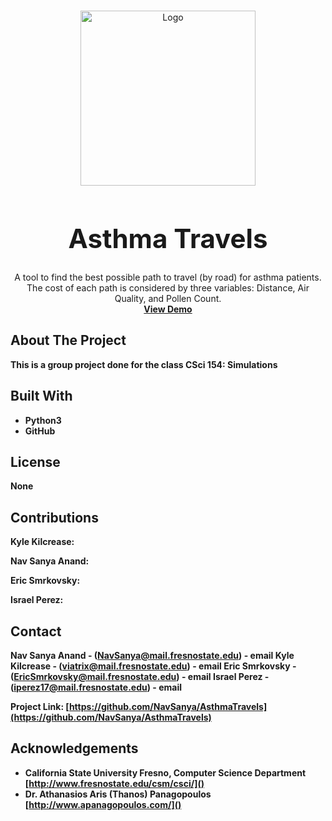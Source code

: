 <!-- PROJECT LOGO -->
<br />
<p align="center">
  <a href="https://github.com/NavSanya/AsthmaTravels">
    <img src="https://github.com/NavSanya/AsthmaTravels/blob/main/Images/Logo1.png" alt="Logo" width="280" height="280">
  </a>

  <h1 style="font-size:300%;" align="center" >Asthma Travels</h1>

  <p align="center">
     A tool to find the best possible path to travel (by road) for asthma patients. The cost of each path is considered by three variables: Distance, Air Quality, and Pollen Count.
    <br />
    <a href="https://github.com/NavSanya/AsthmaTravels"><strong>View Demo</a>
  </p>
</p>

<!-- ABOUT THE PROJECT -->
## About The Project
This is a group project done for the class CSci 154: Simulations

## Built With

* Python3[]()
* GitHub[]()

<!-- LICENSE -->
## License
None

<!-- Contributions -->
## Contributions
Kyle Kilcrease:

Nav Sanya Anand:

Eric Smrkovsky:

Israel Perez:

<!-- CONTACT -->
## Contact

<!-- #Your Name - [@twitter_handle](https://twitter.com/twitter_handle) - email -->
Nav Sanya Anand - (NavSanya@mail.fresnostate.edu) - email
Kyle Kilcrease - (viatrix@mail.fresnostate.edu) - email
Eric Smrkovsky - (EricSmrkovsky@mail.fresnostate.edu) - email
Israel Perez - (iperez17@mail.fresnostate.edu) - email


Project Link: [https://github.com/NavSanya/AsthmaTravels](https://github.com/NavSanya/AsthmaTravels)



<!-- ACKNOWLEDGEMENTS -->
## Acknowledgements

* California State University Fresno, Computer Science Department [http://www.fresnostate.edu/csm/csci/]()
* Dr. Athanasios Aris (Thanos) Panagopoulos [http://www.apanagopoulos.com/]()
<!-- * []() -->

<!-- MARKDOWN LINKS & IMAGES -->
<!-- https://www.markdownguide.org/basic-syntax/#reference-style-links -->
[contributors-shield]: https://img.shields.io/github/contributors/EricSmrk/repo.svg?style=for-the-badge
[contributors-url]: https://github.com/NavSanya/AsthmaTravels/graphs/contributors
[forks-shield]: https://img.shields.io/github/forks/github_username/repo.svg?style=for-the-badge
[forks-url]: https://github.com/github_username/repo/network/members
[stars-shield]: https://img.shields.io/github/stars/github_username/repo.svg?style=for-the-badge
[stars-url]: https://github.com/github_username/repo/stargazers
[issues-shield]: https://img.shields.io/github/issues/github_username/repo.svg?style=for-the-badge
[issues-url]: https://github.com/github_username/repo/issues
[license-shield]: https://img.shields.io/github/license/github_username/repo.svg?style=for-the-badge
[license-url]: https://github.com/github_username/repo/blob/master/LICENSE.txt
[linkedin-shield]: https://img.shields.io/badge/-LinkedIn-black.svg?style=for-the-badge&logo=linkedin&colorB=555
[linkedin-url]: https://linkedin.com/in/github_username
